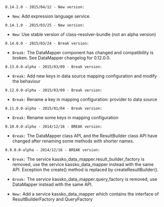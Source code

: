 `0.14.2.0 - 2015/04/12 - New version:`
* `New`: Add expression language service.

`0.14.1.0 - 2015/03/25 - New version:`
* `New`: Use stable version of class-resolver-bundle (not an alpha version)

`0.14.0.0 - 2015/03/24 - Break version:`
* `Break:` The DataMapper component has changed and compatibility is broken. See DataMapper changelog for 0.12.0.0.

`0.13.0.0-alpha - 2015/03/09 - Break version:`
* `Break:` Add new keys in data source mapping configuration and modify the behaviour

`0.12.0.0-alpha - 2015/03/09 - Break version:`
* `Break:` Rename a key in mapping configuration: provider to data source

`0.11.0.0-alpha - 2015/01/04 - Break version:`
* `Break:` Rename some keys in mapping configuration

`0.10.0.0-alpha - 2014/12/16 - BREAK version:`
* `Break:` The DataMapper class API, and the ResultBuilder class API have changed after renaming some methods with shorter names.

`0.9.0.0-alpha - 2014/12/16 - BREAK version:`
* `Break:` The service kassko_data_mapper.result_builder_factory is removed, use the service kassko_data_mapper instead with the same API. Exception the create() method is replaced by createResultBuilder().

* `Break:` The service kassko_data_mapper.query_factory is removed, use DataMapper instead with the same API.

* `New:` Add a service kassko_data_mapper which contains the interface of ResultBuilderFactory and QueryFactory
